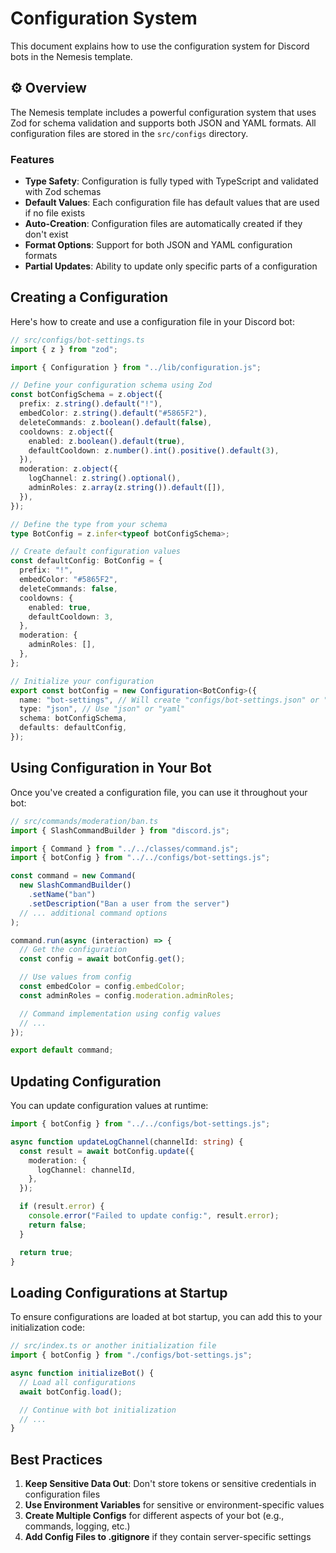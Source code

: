 # Configuration System

This document explains how to use the configuration system for Discord bots in the Nemesis template.

## ⚙️ Overview

The Nemesis template includes a powerful configuration system that uses Zod for schema validation and supports both JSON and YAML formats. All configuration files are stored in the `src/configs` directory.

### Features

- **Type Safety**: Configuration is fully typed with TypeScript and validated with Zod schemas
- **Default Values**: Each configuration file has default values that are used if no file exists
- **Auto-Creation**: Configuration files are automatically created if they don't exist
- **Format Options**: Support for both JSON and YAML configuration formats
- **Partial Updates**: Ability to update only specific parts of a configuration

## Creating a Configuration

Here's how to create and use a configuration file in your Discord bot:

```typescript
// src/configs/bot-settings.ts
import { z } from "zod";

import { Configuration } from "../lib/configuration.js";

// Define your configuration schema using Zod
const botConfigSchema = z.object({
  prefix: z.string().default("!"),
  embedColor: z.string().default("#5865F2"),
  deleteCommands: z.boolean().default(false),
  cooldowns: z.object({
    enabled: z.boolean().default(true),
    defaultCooldown: z.number().int().positive().default(3),
  }),
  moderation: z.object({
    logChannel: z.string().optional(),
    adminRoles: z.array(z.string()).default([]),
  }),
});

// Define the type from your schema
type BotConfig = z.infer<typeof botConfigSchema>;

// Create default configuration values
const defaultConfig: BotConfig = {
  prefix: "!",
  embedColor: "#5865F2",
  deleteCommands: false,
  cooldowns: {
    enabled: true,
    defaultCooldown: 3,
  },
  moderation: {
    adminRoles: [],
  },
};

// Initialize your configuration
export const botConfig = new Configuration<BotConfig>({
  name: "bot-settings", // Will create "configs/bot-settings.json" or "configs/bot-settings.yml"
  type: "json", // Use "json" or "yaml"
  schema: botConfigSchema,
  defaults: defaultConfig,
});
```

## Using Configuration in Your Bot

Once you've created a configuration file, you can use it throughout your bot:

```typescript
// src/commands/moderation/ban.ts
import { SlashCommandBuilder } from "discord.js";

import { Command } from "../../classes/command.js";
import { botConfig } from "../../configs/bot-settings.js";

const command = new Command(
  new SlashCommandBuilder()
    .setName("ban")
    .setDescription("Ban a user from the server")
  // ... additional command options
);

command.run(async (interaction) => {
  // Get the configuration
  const config = await botConfig.get();

  // Use values from config
  const embedColor = config.embedColor;
  const adminRoles = config.moderation.adminRoles;

  // Command implementation using config values
  // ...
});

export default command;
```

## Updating Configuration

You can update configuration values at runtime:

```typescript
import { botConfig } from "../../configs/bot-settings.js";

async function updateLogChannel(channelId: string) {
  const result = await botConfig.update({
    moderation: {
      logChannel: channelId,
    },
  });

  if (result.error) {
    console.error("Failed to update config:", result.error);
    return false;
  }

  return true;
}
```

## Loading Configurations at Startup

To ensure configurations are loaded at bot startup, you can add this to your initialization code:

```typescript
// src/index.ts or another initialization file
import { botConfig } from "./configs/bot-settings.js";

async function initializeBot() {
  // Load all configurations
  await botConfig.load();

  // Continue with bot initialization
  // ...
}
```

## Best Practices

1. **Keep Sensitive Data Out**: Don't store tokens or sensitive credentials in configuration files
2. **Use Environment Variables** for sensitive or environment-specific values
3. **Create Multiple Configs** for different aspects of your bot (e.g., commands, logging, etc.)
4. **Add Config Files to .gitignore** if they contain server-specific settings
